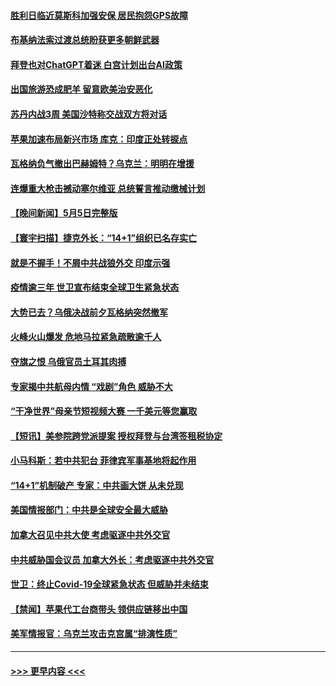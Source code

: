 #### [胜利日临近莫斯科加强安保 居民抱怨GPS故障](../pages/prog202/a103705962.md?t=05062143) 
#### [布基纳法索过渡总统盼获更多朝鲜武器](../pages/prog202/a103705959.md?t=05062143) 
#### [拜登也对ChatGPT着迷 白宫计划出台AI政策](../pages/prog202/a103705953.md?t=05062143) 
#### [出国旅游恐成肥羊 留意欧美治安恶化](../pages/prog202/a103705907.md?t=05062143) 
#### [苏丹内战3周 美国沙特称交战双方将对话](../pages/prog202/a103705896.md?t=05062143) 
#### [苹果加速布局新兴市场 库克：印度正处转捩点](../pages/prog202/a103705888.md?t=05062143) 
#### [瓦格纳负气撤出巴赫姆特？乌克兰：明明在增援](../pages/prog202/a103705862.md?t=05062143) 
#### [连爆重大枪击撼动塞尔维亚 总统誓言推动缴械计划](../pages/prog202/a103705834.md?t=05062143) 
#### [【晚间新闻】5月5日完整版](../pages/prog202/a103705766.md?t=05062143) 
#### [【寰宇扫描】捷克外长：“14+1”组织已名存实亡](../pages/prog202/a103705756.md?t=05062143) 
#### [就是不握手！不屑中共战狼外交 印度示强](../pages/prog202/a103705675.md?t=05062143) 
#### [疫情逾三年 世卫宣布结束全球卫生紧急状态](../pages/prog202/a103705669.md?t=05062143) 
#### [大势已去？乌俄决战前夕瓦格纳突然撤军](../pages/prog202/a103705672.md?t=05062143) 
#### [火峰火山爆发 危地马拉紧急疏散逾千人](../pages/prog202/a103705671.md?t=05062143) 
#### [夺旗之恨 乌俄官员土耳其肉搏](../pages/prog202/a103705668.md?t=05062143) 
#### [专家揭中共航母内情 “戏剧”角色 威胁不大](../pages/prog202/a103705344.md?t=05062143) 
#### [“干净世界”母亲节短视频大赛 一千美元等您赢取](../pages/prog202/a103705629.md?t=05062143) 
#### [【短讯】美参院跨党派提案 授权拜登与台湾签租税协定](../pages/prog202/a103705538.md?t=05062143) 
#### [小马科斯：若中共犯台 菲律宾军事基地将起作用](../pages/prog202/a103705539.md?t=05062143) 
#### [“14+1”机制破产 专家：中共画大饼 从未兑现](../pages/prog202/a103705540.md?t=05062143) 
#### [美国情报部门：中共是全球安全最大威胁](../pages/prog202/a103705537.md?t=05062143) 
#### [加拿大召见中共大使 考虑驱逐中共外交官](../pages/prog202/a103705458.md?t=05062143) 
#### [中共威胁国会议员 加拿大外长：考虑驱逐中共外交官](../pages/prog202/a103705536.md?t=05062143) 
#### [世卫：终止Covid-19全球紧急状态 但威胁并未结束](../pages/prog202/a103705518.md?t=05062143) 
#### [【禁闻】苹果代工台商带头 领供应链移出中国](../pages/prog202/a103705474.md?t=05062143) 
#### [美军情报官：乌克兰攻击克宫属“排演性质”](../pages/prog202/a103705450.md?t=05062143) 

----
#### [ >>> 更早内容 <<< ](../indexes/prog202-earlier.md)
